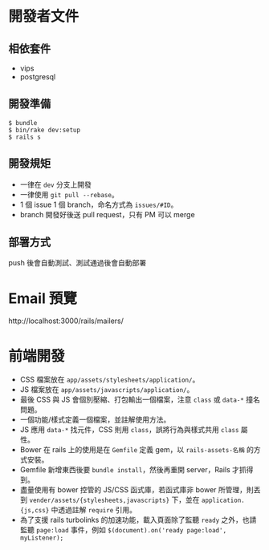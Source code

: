 # 開發者文件

## 相依套件

- vips
- postgresql

## 開發準備

```
$ bundle
$ bin/rake dev:setup
$ rails s
```

## 開發規矩

- 一律在 `dev` 分支上開發
- 一律使用 `git pull --rebase`。
- 1 個 issue 1 個 branch，命名方式為 `issues/#ID`。
- branch 開發好後送 pull request，只有 PM 可以 merge

## 部署方式

push 後會自動測試、測試通過後會自動部署

# Email 預覽

http://localhost:3000/rails/mailers/

# 前端開發

- CSS 檔案放在 `app/assets/stylesheets/application/`。
- JS 檔案放在 `app/assets/javascripts/application/`。
- 最後 CSS 與 JS 會個別壓縮、打包輸出一個檔案，注意 `class` 或 `data-*` 撞名問題。
- 一個功能/樣式定義一個檔案，並註解使用方法。
- JS 應用 `data-*` 找元件，CSS 則用 `class`，誤將行為與樣式共用 `class` 屬性。
- Bower 在 rails 上的使用是在 `Gemfile` 定義 gem，以 `rails-assets-名稱` 的方式安裝。
- Gemfile 新增東西後要 `bundle install`，然後再重開 server，Rails 才抓得到。
- 盡量使用有 bower 控管的 JS/CSS 函式庫，若函式庫非 bower 所管理，則丟到 `vender/assets/{stylesheets,javascripts}` 下，並在 `application.{js,css}` 中透過註解 `require` 引用。
- 為了支援 rails turbolinks 的加速功能，載入頁面除了監聽 `ready` 之外，也請監聽 `page:load` 事件，例如 `$(document).on('ready page:load', myListener);`
